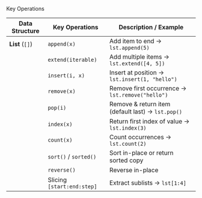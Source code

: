 Key Operations

| Data Structure        | Key Operations                      | Description / Example                                        |
| --------------------- | ----------------------------------- | ------------------------------------------------------------ |
| **List** (`[]`)       | `append(x)`                         | Add item to end → `lst.append(5)`                            |
|                       | `extend(iterable)`                  | Add multiple items → `lst.extend([4, 5])`                    |
|                       | `insert(i, x)`                      | Insert at position → `lst.insert(1, "hello")`                |
|                       | `remove(x)`                         | Remove first occurrence → `lst.remove("hello")`              |
|                       | `pop(i)`                            | Remove & return item (default last) → `lst.pop()`            |
|                       | `index(x)`                          | Return first index of value → `lst.index(3)`                 |
|                       | `count(x)`                          | Count occurrences → `lst.count(2)`                           |
|                       | `sort()` / `sorted()`               | Sort in-place or return sorted copy                          |
|                       | `reverse()`                         | Reverse in-place                                             |
|                       | Slicing `[start:end:step]`          | Extract sublists → `lst[1:4]`                                |
